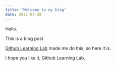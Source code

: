 ```yaml
---
title: "Welcome to my blog"
date: 2021-07-28
---
```


Hello.

This is a blog post

[Github Learning Lab](https://github.com/marketplace/github-learning-lab) made me do this, so here it is.

I hope you like it, Github Learning Lab.

